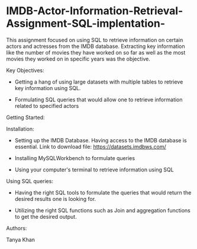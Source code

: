 # IMDB-Actor-Information-Retrieval-Assignment-SQL-implentation-
This assignment focused on using SQL to retrieve information on certain actors and actresses from the IMDB database. Extracting key information like the number of movies they have worked on so far as well as the most movies they worked on in specific years was the objective.

Key Objectives:

- Getting a hang of using large datasets with multiple tables to retrieve key information using SQL.

- Formulating SQL queries that would allow one to retrieve information related to specified actors

Getting Started:

Installation:

- Setting up the IMDB Database.
Having access to the IMDB database is essential.
Link to download file: https://datasets.imdbws.com/

- Installing MySQLWorkbench to formulate queries

- Using your computer's terminal to retrieve information using SQL


Using SQL queries:
- Having the right SQL tools to formulate the queries that would return the desired results one is looking for.

- Utilizing the right SQL functions such as Join and aggregation functions to get the desired output.


Authors:

Tanya Khan
